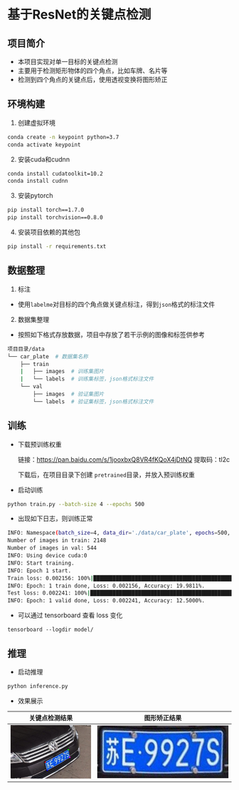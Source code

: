 # 基于ResNet的关键点检测

## 项目简介

- 本项目实现对单一目标的关键点检测
- 主要用于检测矩形物体的四个角点，比如车牌、名片等
- 检测到四个角点的关键点后，使用透视变换将图形矫正

## 环境构建

1. 创建虚拟环境

```bash
conda create -n keypoint python=3.7
conda activate keypoint
```

2. 安装cuda和cudnn

```bash
conda install cudatoolkit=10.2
conda install cudnn
```

3. 安装pytorch

```bash
pip install torch==1.7.0
pip install torchvision==0.8.0
```

4. 安装项目依赖的其他包

```bash
pip install -r requirements.txt
```

## 数据整理

1. 标注

- 使用`labelme`对目标的四个角点做关键点标注，得到`json`格式的标注文件

2. 数据集整理

- 按照如下格式存放数据，项目中存放了若干示例的图像和标签供参考

```bash
项目目录/data
└── car_plate  # 数据集名称
    ├── train
    |   ├── images  # 训练集图片
    |   └── labels  # 训练集标签，json格式标注文件
    └── val
        ├── images  # 验证集图片
        └── labels  # 验证集标签，json格式标注文件
```

## 训练

- 下载预训练权重

  链接：https://pan.baidu.com/s/1jooxbxQ8VR4fKQoX4jDtNQ 
  提取码：tl2c

  下载后，在项目目录下创建 `pretrained`目录，并放入预训练权重

- 启动训练

```bash
python train.py --batch-size 4 --epochs 500
```

- 出现如下日志，则训练正常

```bash
INFO: Namespace(batch_size=4, data_dir='./data/car_plate', epochs=500, heatmap_size=112, image_size=448, kpt_num=4, lr=0.001, model_save_dir='./model/', save_interval=50, sigma=3.0, weight_decay=0.0008)
Number of images in train: 2148
Number of images in val: 544
INFO: Using device cuda:0
INFO: Start training.
INFO: Epoch 1 start.
Train loss: 0.002156: 100%|███████████████████████████████████████████████| 537/537 [00:04<00:00,  5.32it/s]
INFO: Epoch: 1 train done, Loss: 0.002156, Accuracy: 19.9811%.
Test loss: 0.002241: 100%|████████████████████████████████████████████████| 136/136 [00:00<00:00,  8.16it/s]
INFO: Epoch: 1 valid done, Loss: 0.002241, Accuracy: 12.5000%.
```

- 可以通过 tensorboard 查看 loss 变化

```base
tensorboard --logdir model/
```

## 推理

- 启动推理

```bash
python inference.py
```

- 效果展示

|          关键点检测结果           |              图形矫正结果               |
| :-------------------------------: | :-------------------------------------: |
| ![keypoint](figures/keypoint.jpg) | ![perspective](figures/perspective.jpg) |


